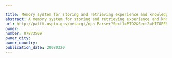```yaml
---

title: Memory system for storing and retrieving experience and knowledge with natural language utilizing state representation data, word sense numbers, function codes, directed graphs, context memory, and/or purpose relations
abstract: A memory system for storing and retrieving experience and knowledge with natural language through methods and apparatus is disclosed. The primary components of this memory system include syntactic processes, function word processes, ellipsis processes, morphology processes, meaning word sense number processes, purpose identification processes, plausibility and expectedness processes, communication processes, context storage processes, and text generation processes. The function word processes select and evaluate functions associated with function words which are certain words in each part of speech. Ellipsis processes replace unstated words. Morphology processes replace morphological words with phrases or clauses composed of function words and word sense numbers. A word sense number is an address to the meaning of a word. Certain nouns, verbs, and adjectives are meaning words. Word sense numbers are selected to be consistent with the context of the clause containing the words, the context, and stored experience and knowledge. Experience and knowledge are stored as nodes with associated clause implying word sense numbers organized into paths in a directed graph. Nodes in the directed graph have access conditions which determine if a node is accessible on a path. A path has an associated purpose relation which is any concept that labels the path. Purpose identification processes select: purpose relations, experience and knowledge, processes for setting a verb's result states or a state value, object classification paths, and activity selection paths. The communication processes coordinate incoming and outgoing natural language text. Text generation processes generate natural language text from word sense numbers.
url: http://patft.uspto.gov/netacgi/nph-Parser?Sect1=PTO2&Sect2=HITOFF&p=1&u=%2Fnetahtml%2FPTO%2Fsearch-adv.htm&r=1&f=G&l=50&d=PALL&S1=07873509&OS=07873509&RS=07873509
owner: 
number: 07873509
owner_city: 
owner_country: 
publication_date: 20080320
---
```

